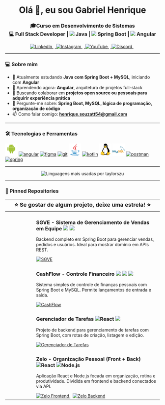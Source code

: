 <h1 align="center">Olá 👋, eu sou Gabriel Henrique</h1>
<h3 align="center">
🎓Curso em Desenvolvimento de Sistemas <br/>
💻 Full Stack Developer | <img src="https://cdn.jsdelivr.net/gh/devicons/devicon/icons/java/java-original.svg" width="20"/> Java | <img src="https://cdn.jsdelivr.net/gh/devicons/devicon/icons/spring/spring-original.svg" width="20"/> Spring Boot | <img src="https://angular.io/assets/images/logos/angular/angular.svg" width="20"/> Angular
</h3>
<p align="center">
  <a href="https://www.linkedin.com/in/gabriel-hrsouza" target="blank">
    <img src="https://raw.githubusercontent.com/rahuldkjain/github-profile-readme-generator/master/src/images/icons/Social/linked-in-alt.svg" alt="LinkedIn" height="30" width="60" />
    <img width="5" />
  </a>
  <a href="https://www.instagram.com/2j_henrique7/" target="blank">
    <img src="https://raw.githubusercontent.com/rahuldkjain/github-profile-readme-generator/master/src/images/icons/Social/instagram.svg" alt="Instagram" height="30" width="40" />
    <img width="5" />
  </a>
  <a href="https://www.youtube.com/@Pique_manDL" target="blank">
    <img src="https://raw.githubusercontent.com/rahuldkjain/github-profile-readme-generator/master/src/images/icons/Social/youtube.svg" alt="YouTube" height="30" width="40" />
    <img width="5" />
  </a>
  <a href="https://discord.gg/henrique.souza54" target="blank">
    <img src="https://raw.githubusercontent.com/rahuldkjain/github-profile-readme-generator/master/src/images/icons/Social/discord.svg" alt="Discord" height="30" width="40" />
    <img width="5" />
  </a>
</p>

---

### 💻 Sobre mim

- 🚀 Atualmente estudando **Java com Spring Boot + MySQL**, iniciando com **Angular**
- 🌱 Aprendendo agora: **Angular**, arquitetura de projetos full-stack
- 🤝 Buscando colaborar em **projetos open source ou pessoais para adquirir experiência prática**
- 💬 Pergunte-me sobre: **Spring Boot, MySQL, lógica de programação, organização de código**
- 📫 Como falar comigo: **henrique.souzatt54@gmail.com**

---

### 🛠️ Tecnologias e Ferramentas

<p>
  <a href="https://developer.android.com" target="_blank"><img src="https://raw.githubusercontent.com/devicons/devicon/master/icons/android/android-original-wordmark.svg" alt="android" width="40" height="40"/></a>
  <a href="https://angular.io" target="_blank"><img src="https://angular.io/assets/images/logos/angular/angular.svg" alt="angular" width="40" height="40"/></a>
  <a href="https://www.figma.com/" target="_blank"><img src="https://www.vectorlogo.zone/logos/figma/figma-icon.svg" alt="figma" width="40" height="40"/></a>
  <a href="https://git-scm.com/" target="_blank"><img src="https://www.vectorlogo.zone/logos/git-scm/git-scm-icon.svg" alt="git" width="40" height="40"/></a>
  <a href="https://www.java.com" target="_blank"><img src="https://raw.githubusercontent.com/devicons/devicon/master/icons/java/java-original.svg" alt="java" width="40" height="40"/></a>
  <a href="https://kotlinlang.org" target="_blank"><img src="https://www.vectorlogo.zone/logos/kotlinlang/kotlinlang-icon.svg" alt="kotlin" width="40" height="40"/></a>
  <a href="https://www.linux.org/" target="_blank"><img src="https://raw.githubusercontent.com/devicons/devicon/master/icons/linux/linux-original.svg" alt="linux" width="40" height="40"/></a>
  <a href="https://www.mysql.com/" target="_blank"><img src="https://raw.githubusercontent.com/devicons/devicon/master/icons/mysql/mysql-original-wordmark.svg" alt="mysql" width="40" height="40"/></a>
  <a href="https://postman.com" target="_blank"><img src="https://www.vectorlogo.zone/logos/getpostman/getpostman-icon.svg" alt="postman" width="40" height="40"/></a>
  <a href="https://spring.io/" target="_blank"><img src="https://www.vectorlogo.zone/logos/springio/springio-icon.svg" alt="spring" width="40" height="40"/></a>
</p>

---

<p align="center">
  <img width="400" src="https://github-readme-stats.vercel.app/api/top-langs?username=taylorszu&show_icons=true&locale=pt-br&layout=compact" alt="Linguagens mais usadas por taylorszu" />
</p>

---

### 📌 Pinned Repositories

<table>
<thead>
<tr>
<th colspan="2" style="text-align: center; font-size: 18px;">
⭐ Se gostar de algum projeto, deixe uma estrela! ⭐
</th>
</tr>
</thead>
<tbody>
<tr>
<td align="center" valign="top" width="80">
</td>
<td valign="top">
<h3>
SGVE - Sistema de Gerenciamento de Vendas em Equipe
<img src="https://cdn.jsdelivr.net/gh/devicons/devicon/icons/java/java-original.svg" width="20"/>
<img src="https://cdn.jsdelivr.net/gh/devicons/devicon/icons/spring/spring-original.svg" width="20"/>
</h3>
<p>Backend completo em Spring Boot para gerenciar vendas, pedidos e usuários. Ideal para mostrar domínio em APIs REST.</p>
<a href="https://github.com/TaylorSzu/SGVE">
<img src="https://img.shields.io/badge/Ver%20Reposit%C3%B3rio-0D1117?style=for-the-badge&logo=github" alt="SGVE"/>
</a>
</td>
</tr>
<tr>
<td align="center" valign="top">
</td>
<td valign="top">
<h3>
CashFlow - Controle Financeiro
<img src="https://cdn.jsdelivr.net/gh/devicons/devicon/icons/java/java-original.svg" width="20"/>
<img src="https://cdn.jsdelivr.net/gh/devicons/devicon/icons/spring/spring-original.svg" width="20"/>
<img src="https://cdn.jsdelivr.net/gh/devicons/devicon/icons/mysql/mysql-original-wordmark.svg" width="20"/>
</h3>
<p>Sistema simples de controle de finanças pessoais com Spring Boot e MySQL. Permite lançamentos de entrada e saída.</p>
<a href="https://github.com/TaylorSzu/CashFlow">
<img src="https://img.shields.io/badge/Ver%20Reposit%C3%B3rio-0D1117?style=for-the-badge&logo=github" alt="CashFlow"/>
</a>
</td>
</tr>
<tr>
<td align="center" valign="top">
</td>
<td valign="top">
<h3>
Gerenciador de Tarefas
<img src="https://cdn.jsdelivr.net/gh/devicons/devicon/icons/react/react-original.svg" width="20" alt="React" />  
<img src="https://cdn.jsdelivr.net/gh/devicons/devicon/icons/spring/spring-original.svg" width="20"/>
</h3>
<p>Projeto de backend para gerenciamento de tarefas com Spring Boot, com rotas de criação, listagem e edição.</p>
<a href="https://github.com/TaylorSzu/Gerenciador-de-Tarefas">
<img src="https://img.shields.io/badge/Ver%20Reposit%C3%B3rio-0D1117?style=for-the-badge&logo=github" alt="Gerenciador de Tarefas"/>
</a>
</td>
</tr>
<tr>
<td align="center" valign="top">
</td>
<td valign="top">
<h3>
Zelo - Organização Pessoal (Front + Back)  
<img src="https://cdn.jsdelivr.net/gh/devicons/devicon/icons/react/react-original.svg" width="20" alt="React" />  
<img src="https://cdn.jsdelivr.net/gh/devicons/devicon/icons/nodejs/nodejs-original.svg" width="20" alt="Node.js" />
</h3>
<p>Aplicação React e Node.js focada em organização, rotina e produtividade. Dividida em frontend e backend conectados via API.</p>
<a href="https://github.com/TaylorSzu/zelo-front-web">
  <img src="https://img.shields.io/badge/Frontend%20Repo-0D1117?style=for-the-badge&logo=react" alt="Zelo Frontend"/>
</a>
<a href="https://github.com/TaylorSzu/zelo-back-end" style="margin-left: 8px;">
  <img src="https://img.shields.io/badge/Backend%20Repo-0D1117?style=for-the-badge&logo=node.js" alt="Zelo Backend"/>
</a>
</td>
</tr>
</tbody>
</table>
